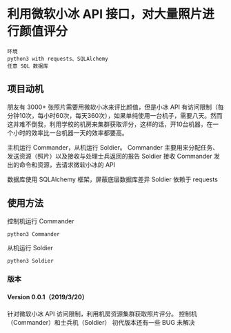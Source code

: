# 利用微软小冰 API 接口，对大量照片进行颜值评分

	环境
	python3 with requests、SQLAlchemy
	任意 SQL 数据库

## 项目动机
朋友有 3000+ 张照片需要用微软小冰来评比颜值，但是小冰 API 有访问限制（每分钟10次，每小时60次，每天360次），如果单纯使用一台机子，需要八天。然而这并难不倒我，利用学校的机房来集群获取评分，这样的话，开10台机器，在一个小时的效率比一台机器一天的效率都要高。

主机运行 Commander，从机运行 Soldier。
Commander      主要用来分配任务、发送资源（照片）以及接收与处理士兵返回的报告
Soldier        接收 Commander 发出的命令和资源，去请求微软小冰的 API

数据库使用 SQLAlchemy 框架，屏蔽底层数据库差异
Soldier 依赖于 requests

## 使用方法
控制机运行 Commander

	python3 Commander
从机运行   Soldier

	python3 Soldier

### 版本

#### Version 0.0.1（2019/3/20）
针对微软小冰 API 访问限制，利用机房资源集群获取照片评分。
控制机（Commander）和士兵机（Soldier）
初代版本还有一些 BUG 未解决
